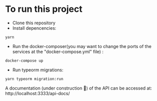 # To run this project

- Clone this repository
- Install depencencies:
```code
yarn 
```
- Run the docker-composer(you may want to change the ports of the services at the "docker-compose.yml" file) :
```code 
docker-compose up 
```
- Run typeorm migrations:
```code 
yarn typeorm migration:run
```

A documentation (under construction 🚧) of the API can be accessed at: http://localhost:3333/api-docs/
